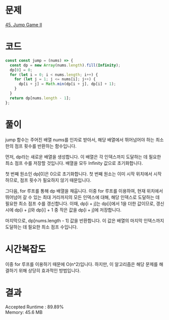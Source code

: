 # 문제

[45. Jump Game II](https://leetcode.com/problems/jump-game-ii/)

# 코드

```javascript
const const jump = (nums) => {
  const dp = new Array(nums.length).fill(Infinity);
  dp[0] = 0;
  for (let i = 0; i < nums.length; i++) {
    for (let j = 1; j <= nums[i]; j++) {
      dp[i + j] = Math.min(dp[i + j], dp[i] + 1);
    }
  }
  return dp[nums.length - 1];
};

```

# 풀이

jump 함수는 주어진 배열 nums를 인자로 받아서, 해당 배열에서 뛰어넘어야 하는 최소한의 점프 횟수를 반환하는 함수입니다.

먼저, dp라는 새로운 배열을 생성합니다. 이 배열은 각 인덱스까지 도달하는 데 필요한 최소 점프 수를 저장할 것입니다. 배열을 모두 Infinity 값으로 초기화합니다.

첫 번째 원소인 dp[0]은 0으로 초기화합니다. 첫 번째 원소는 이미 시작 위치에서 시작하므로, 점프 횟수가 필요하지 않기 때문입니다.

그다음, for 루프를 통해 dp 배열을 채웁니다. 이중 for 루프를 이용하여, 현재 위치에서 뛰어넘어 갈 수 있는 최대 거리까지의 모든 인덱스에 대해, 해당 인덱스로 도달하는 데 필요한 최소 점프 수를 갱신합니다. 이때, dp[i + j]는 dp[i]에서 1을 더한 값이므로, 갱신 시에 dp[i + j]와 dp[i] + 1 중 작은 값을 dp[i + j]에 저장합니다.

마지막으로, dp[nums.length - 1] 값을 반환합니다. 이 값은 배열의 마지막 인덱스까지 도달하는 데 필요한 최소 점프 수입니다.

# 시간복잡도

이중 for 루프를 이용하기 때문에 O(n^2)입니다. 하지만, 이 알고리즘은 해당 문제를 해결하기 위해 상당히 효과적인 방법입니다.

# 결과

Accepted
Runtime : 89.89%  
Memory: 45.6 MB
